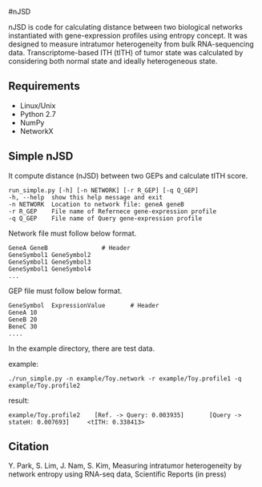 #nJSD

nJSD is code for calculating distance between two biological networks instantiated with gene-expression profiles using entropy concept. 
It was designed to measure intratumor heterogeneity from bulk RNA-sequencing data.
Transcriptome-based ITH (tITH) of tumor state was calculated by considering both normal state and ideally heterogeneous state.

Requirements
---------------------
* Linux/Unix
* Python 2.7
* NumPy 
* NetworkX


Simple nJSD
----------------------
It compute distance (nJSD) between two GEPs and calculate tITH score.


    run_simple.py [-h] [-n NETWORK] [-r R_GEP] [-q Q_GEP]
    -h, --help  show this help message and exit
    -n NETWORK  Location to network file: geneA geneB
    -r R_GEP    File name of Refernece gene-expression profile
    -q Q_GEP    File name of Query gene-expression profile


Network file must follow below format.

    GeneA GeneB               # Header
    GeneSymbol1 GeneSymbol2
    GeneSymbol1 GeneSymbol3
    GeneSymbol1 GeneSymbol4
    ...

GEP file must follow below format.

    GeneSymbol  ExpressionValue       # Header
    GeneA 10
    GeneB 20
    BeneC 30
    ....



In the example directory, there are test data.

example:

    ./run_simple.py -n example/Toy.network -r example/Toy.profile1 -q example/Toy.profile2


result:

    example/Toy.profile2    [Ref. -> Query: 0.003935]       [Query -> stateH: 0.007693]     <tITH: 0.338413>




Citation
----------------------
Y. Park, S. Lim, J. Nam, S. Kim, Measuring intratumor heterogeneity by network entropy using RNA-seq data, Scientific Reports (in press)
